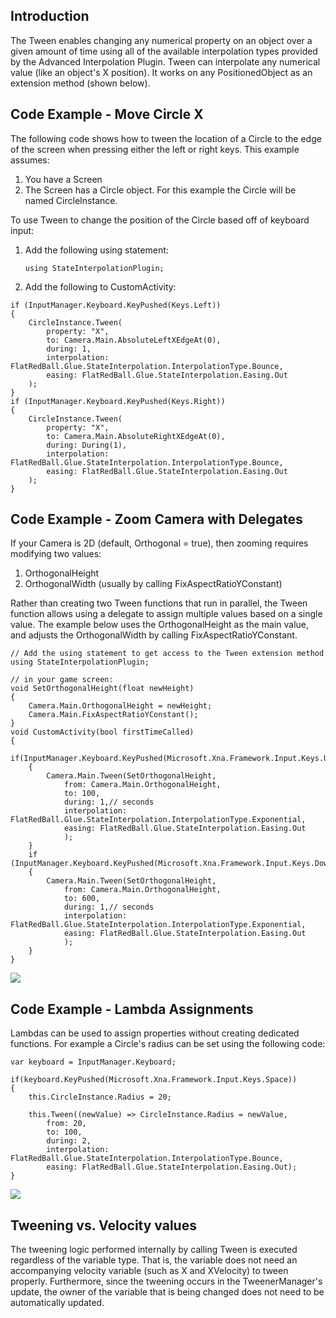 ## Introduction

The Tween enables changing any numerical property on an object over a given amount of time using all of the available interpolation types provided by the Advanced Interpolation Plugin. Tween can interpolate any numerical value (like an object's X position). It works on any PositionedObject as an extension method (shown below).

## Code Example - Move Circle X

The following code shows how to tween the location of a Circle to the edge of the screen when pressing either the left or right keys. This example assumes:

1.  You have a Screen
2.  The Screen has a Circle object. For this example the Circle will be named CircleInstance.

To use Tween to change the position of the Circle based off of keyboard input:

1.  Add the following using statement:

        using StateInterpolationPlugin;

2.  Add the following to CustomActivity:

``` lang:c#
if (InputManager.Keyboard.KeyPushed(Keys.Left))
{
    CircleInstance.Tween(
        property: "X", 
        to: Camera.Main.AbsoluteLeftXEdgeAt(0), 
        during: 1, 
        interpolation: FlatRedBall.Glue.StateInterpolation.InterpolationType.Bounce,
        easing: FlatRedBall.Glue.StateInterpolation.Easing.Out
    );
}
if (InputManager.Keyboard.KeyPushed(Keys.Right))
{
    CircleInstance.Tween(
        property: "X",
        to: Camera.Main.AbsoluteRightXEdgeAt(0),
        during: During(1),
        interpolation: FlatRedBall.Glue.StateInterpolation.InterpolationType.Bounce,
        easing: FlatRedBall.Glue.StateInterpolation.Easing.Out
    );
}
```

## Code Example - Zoom Camera with Delegates

If your Camera is 2D (default, Orthogonal = true), then zooming requires modifying two values:

1.  OrthogonalHeight
2.  OrthogonalWidth (usually by calling FixAspectRatioYConstant)

Rather than creating two Tween functions that run in parallel, the Tween function allows using a delegate to assign multiple values based on a single value. The example below uses the OrthogonalHeight as the main value, and adjusts the OrthogonalWidth by calling FixAspectRatioYConstant.  

``` lang:c#
// Add the using statement to get access to the Tween extension method
using StateInterpolationPlugin;

// in your game screen:
void SetOrthogonalHeight(float newHeight)
{
    Camera.Main.OrthogonalHeight = newHeight;
    Camera.Main.FixAspectRatioYConstant();
}
void CustomActivity(bool firstTimeCalled)
{
    if(InputManager.Keyboard.KeyPushed(Microsoft.Xna.Framework.Input.Keys.Up))
    {
        Camera.Main.Tween(SetOrthogonalHeight,
            from: Camera.Main.OrthogonalHeight,
            to: 100,
            during: 1,// seconds
            interpolation: FlatRedBall.Glue.StateInterpolation.InterpolationType.Exponential,
            easing: FlatRedBall.Glue.StateInterpolation.Easing.Out
            );
    }
    if (InputManager.Keyboard.KeyPushed(Microsoft.Xna.Framework.Input.Keys.Down))
    {
        Camera.Main.Tween(SetOrthogonalHeight,
            from: Camera.Main.OrthogonalHeight,
            to: 600,
            during: 1,// seconds
            interpolation: FlatRedBall.Glue.StateInterpolation.InterpolationType.Exponential,
            easing: FlatRedBall.Glue.StateInterpolation.Easing.Out
            );
    }
}
```

[![](/wp-content/uploads/2016/01/2019-07-26_09-19-49.gif)](/wp-content/uploads/2016/01/2019-07-26_09-19-49.gif)

## Code Example - Lambda Assignments

Lambdas can be used to assign properties without creating dedicated functions. For example a Circle's radius can be set using the following code:

    var keyboard = InputManager.Keyboard;

    if(keyboard.KeyPushed(Microsoft.Xna.Framework.Input.Keys.Space))
    {
        this.CircleInstance.Radius = 20;

        this.Tween((newValue) => CircleInstance.Radius = newValue,
            from: 20,
            to: 100,
            during: 2,
            interpolation: FlatRedBall.Glue.StateInterpolation.InterpolationType.Bounce,
            easing: FlatRedBall.Glue.StateInterpolation.Easing.Out);
    }

[![](/wp-content/uploads/2016/01/07_13-43-30.gif)](/wp-content/uploads/2016/01/07_13-43-30.gif)

## Tweening vs. Velocity values

The tweening logic performed internally by calling Tween is executed regardless of the variable type. That is, the variable does not need an accompanying velocity variable (such as X and XVelocity) to tween properly. Furthermore, since the tweening occurs in the TweenerManager's update, the owner of the variable that is being changed does not need to be automatically updated.
